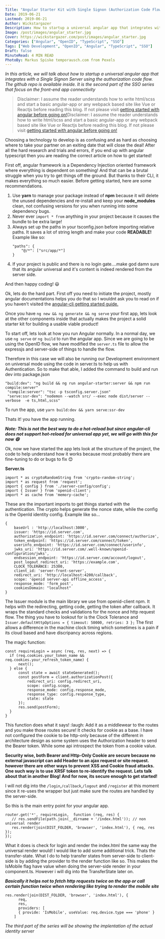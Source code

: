 ```yaml
---
Title: "Angular Starter Kit with Single Signon (Authorization Code Flow)"
Date: 2019-06-21
Lastmod: 2019-06-21
Author: Wickstargazer
Description: How to startup a universal angular app that integrates with a Single Signon Server using the authorization code flow.
Image: /post/images/angular_starter.jpg
Cover: https://wickstargazer.com/post/images/angular_starter.jpg
Categories: ["Angular", "OpenID", "TypeScript", "SSO"]
Tags: ["Web Development", "OpenID", "Angular", "TypeScript", "SSO"]
Draft: false
MinuteRead: 4 MIN READ
PhotoBy: Markus Spiske temporausch.com from Pexels
---
```


*In this article, we will talk about how to startup a universal angular app that integrates with a Single Signon Server using the authorization code flow. The github repo is available inside. It is the second part of the SSO series that focus on the front-end app connectivity*

<!--more-->

> Disclaimer: I assume the reader understands how to write html/scss and start a basic angular-app or any webpack based site like Vue or Reactjs before reading this blog. If not please visit [getting started with angular before going on!](https://angular.io/start "getting started with angular before going on!")Disclaimer: I assume the reader understands how to write html/scss and start a basic angular-app or any webpack based site like Vue or Reactjs before reading this blog. If not please visit [getting started with angular before going on!](https://angular.io/start "getting started with angular before going on!")

Choosing a technology to develop is as confusing and as hard as choosing where to take your partner on an exiting date that will close the deal! After all the hard research and trials and errors, if you end up with angular typescript then you are reading the correct article on how to get started!

First off, angular framework is a Dependency Injection oriented framework where everything is dependent on something! And that can be a brutal struggle when you try to get things off the ground. But thanks to their CLI, it makes everything so much easier. Before getting started, here are some recommendations.

1. Use **yarn** to manage your package instead of **npm** because it will delete the unused dependencies and re-install and keep your **node_modules** clean, not confusing versions for you when running into some dependency bugs.
2. Never ever `import * from` anything in your project because it causes the bundle to be extra large!
3. Always set up the paths in your tsconfig.json before importing relative paths. It saves a lot of string length and make your code **READABLE!** 
 	Example like so:
 	```
    "paths": {
	    "@/*": ["src/app/*"]
	}
    ```
8. If your project is public and there is no login gate....make god damn sure that its angular universal and it's content is indeed rendered from the server side.

And then happy coding! :smiley:

Ok, lets do the hard part. First off you need to initiate the project, mostly angular documentations helps you do that so I wouldnt ask you to read on if you haven't visited the [angular-cli getting started guide.](https://cli.angular.io/ "angular-cli getting started guide.")

Once you have `ng new && ng generate && ng serve` your first app, lets look at the other components inside that actually makes the project a solid starter kit for building a usable viable product!

To start off, lets look at how you run Angular normally. In a normal day, we use `ng serve` or `ng build` to run the angular app. Since we are going to be using the OpenID flow, we have modified the `server.ts` file to allow the expressjs and server-side of things to handle the flow. 

Therefore in this case we will also be running our Development environment on universal mode using the code in server.ts to help us with Authentication. So to make that able, I added the command to build and run dev into package.json

```
"build:dev": "ng build && ng run angular-starter:server && npm run compile:server"
 "compile:server": "tsc -p tsconfig.server.json"
 "serve:ssr-dev": "nodemon --watch src/ --exec node dist/server --verbose  -e ts,html,scss"
```
To run the app, use `yarn build:dev && yarn serve:ssr-dev`

Thats it! you have the app running.

***Note: This is not the best way to do a hot-reload but since angular-cli does not support hot-reload for universal app yet, we will go with this for now :smile:***

Ok, now we have started the app lets look at the structure of the project, the code to help understand how it works because most probably there are fine-tuning to do or bugs to fix :blush:

**Server.ts**
```
import * as cryptoRandomString from 'crypto-random-string';
import * as request from 'request';
import { config } from './server-config/config';
import { Issuer } from 'openid-client';
import * as cache from 'memory-cache';
```

These are the important imports to get things started with the authentication. The crypto helps generate the nonce state, while the config is the OpenId identity config. Example like so...

```
{
    baseUrl : 'http://localhost:3000',
    issuer: 'https://id.server.com',
    authorization_endpoint: 'https://id.server.com/connect/authorize',
    token_endpoint: 'https://id.server.com/connect/token',
    userinfo_endpoint: 'https://id.server.com/connect/userinfo',
    jwks_uri: 'https://id.server.com/.well-known/openid-configuration/jwks',
    endsession_endpoint: 'https://id.server.com/account/logout',
    post_logout_redirect_uri: 'https://example.com',
    CLOCK_TOLERANCE: 25300,
    client_id: 'server-front-server',
    redirect_uri: 'http://localhost:4200/callback',
    scope: 'openid server-api offline_access',
    response_mode: 'form_post',
    cookiesDomain: "localhost"
}
```
The Issuer module is the main library we use from openid-client npm. It helps with the redirecting, getting code, getting the token after callback. It wraps the standard checks and validations for the nonce and http request flow. The thing you have to lookout for is the Clock Tolerance and `Issuer.defaultHttpOptions = { timeout: 50000, retries: 3 };` The first allows a difference in the machine clock timing which sometimes is a pain if its cloud based and have discripancy across regions.

The magic function:
```
const requireLogin = async (req, res, next) => {
  if (req.cookies.your_token_name && req.cookies.your_refresh_token_name) {
      next();
  } else {
      const state = await stateGenerated();
      const postForm = client.authorizationPost({
          redirect_uri: config.redirect_uri,
          scope: config.scope,
          response_mode: config.response_mode,
          response_type: config.response_type,
          state: state
      });
      res.send(postForm);
  }
}
```
This function does what it says! :laugh: Add it as a middlewear to the routes and you make those routes secure!
It checks for cookie as a base. I have not configured the cookie to be http-only because of the different in architecture design as some system uses the Authorization header to send the Bearer token. While some api introspect the token from a cookie value.

**Security wise, both Bearer and Http-Only Cookie are secure because no external javascript can add Header to an ajax request or site request. however there are other ways to prevent XSS and Cookie fraud attacks. One such way is to use XRSF token to re-identify the request. Lets talk about that in another Blog! And for now, its secure enough to get started!**

I will not dig into the `/login`,`/callback`,`/logout` and `/register` at this moment since it re-uses the wrapper but just make sure the routes are handled by the server-side.

So this is the main entry point for your angular app.

```
router.get('*', requireLogin,  function (req, res) {
   // res.sendFile(path.join(__dirname + '/index.html')); // non universal render
   res.render(join(DIST_FOLDER, 'browser', 'index.html'), { req, res });
});
```

What it does is check for login and render the index.html the same way the universal render would! I would like to add some additional trick. Thats the transfer-state. What I do to help transfer states from server-side to client-side is by adding the provider to the render function like so. This makes the IsMobile flag have value when doing the server-side render in your component.ts. However i will dig into the TransferState later on.

***Basically it helps not to fetch http requests twice on the app or call certain function twice when rendering like trying to render the mobile site***

```
res.render(join(DIST_FOLDER, 'browser', 'index.html'), {
      req,
      res,
      providers: [
      { provide: 'IsMobile', useValue: req.device.type === 'phone' }
    ]
```


*The third part of the series will be showing the implentation of the actual identity server*


